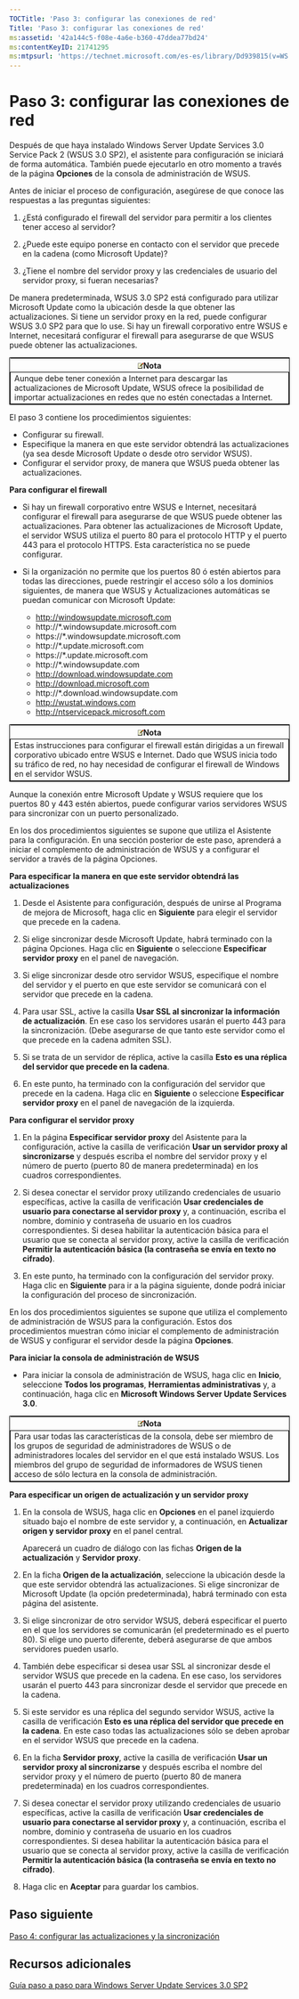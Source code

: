 ```yaml
---
TOCTitle: 'Paso 3: configurar las conexiones de red'
Title: 'Paso 3: configurar las conexiones de red'
ms:assetid: '42a144c5-f08e-4a6e-b360-47ddea77bd24'
ms:contentKeyID: 21741295
ms:mtpsurl: 'https://technet.microsoft.com/es-es/library/Dd939815(v=WS.10)'
---
```


Paso 3: configurar las conexiones de red
========================================

Después de que haya instalado Windows Server Update Services 3.0 Service Pack 2 (WSUS 3.0 SP2), el asistente para configuración se iniciará de forma automática. También puede ejecutarlo en otro momento a través de la página **Opciones** de la consola de administración de WSUS.

Antes de iniciar el proceso de configuración, asegúrese de que conoce las respuestas a las preguntas siguientes:

1. ¿Está configurado el firewall del servidor para permitir a los clientes tener acceso al servidor?

2. ¿Puede este equipo ponerse en contacto con el servidor que precede en la cadena (como Microsoft Update)?

3. ¿Tiene el nombre del servidor proxy y las credenciales de usuario del servidor proxy, si fueran necesarias?

De manera predeterminada, WSUS 3.0 SP2 está configurado para utilizar Microsoft Update como la ubicación desde la que obtener las actualizaciones. Si tiene un servidor proxy en la red, puede configurar WSUS 3.0 SP2 para que lo use. Si hay un firewall corporativo entre WSUS e Internet, necesitará configurar el firewall para asegurarse de que WSUS puede obtener las actualizaciones.

 
<table style="border:1px solid black;">
<colgroup>
<col width="100%" />
</colgroup>
<thead>
<tr class="header">
<th><img src="images/Dd939815.note(WS.10).gif" />Nota</th>
</tr>
</thead>
<tbody>
<tr class="odd">
<td style="border:1px solid black;">Aunque debe tener conexión a Internet para descargar las actualizaciones de Microsoft Update, WSUS ofrece la posibilidad de importar actualizaciones en redes que no estén conectadas a Internet.
</td>
</tr>
</tbody>
</table>
 

El paso 3 contiene los procedimientos siguientes:

-   Configurar su firewall.
-   Especifique la manera en que este servidor obtendrá las actualizaciones (ya sea desde Microsoft Update o desde otro servidor WSUS).
-   Configurar el servidor proxy, de manera que WSUS pueda obtener las actualizaciones.

**Para configurar el firewall**
-   Si hay un firewall corporativo entre WSUS e Internet, necesitará configurar el firewall para asegurarse de que WSUS puede obtener las actualizaciones. Para obtener las actualizaciones de Microsoft Update, el servidor WSUS utiliza el puerto 80 para el protocolo HTTP y el puerto 443 para el protocolo HTTPS. Esta característica no se puede configurar.

-   Si la organización no permite que los puertos 80 ó estén abiertos para todas las direcciones, puede restringir el acceso sólo a los dominios siguientes, de manera que WSUS y Actualizaciones automáticas se puedan comunicar con Microsoft Update:

    -   http://windowsupdate.microsoft.com
    -   http://\*.windowsupdate.microsoft.com
    -   https://\*.windowsupdate.microsoft.com
    -   http://\*.update.microsoft.com
    -   https://\*.update.microsoft.com
    -   http://\*.windowsupdate.com
    -   http://download.windowsupdate.com
    -   http://download.microsoft.com
    -   http://\*.download.windowsupdate.com
    -   http://wustat.windows.com
    -   http://ntservicepack.microsoft.com

 
<table style="border:1px solid black;">
<colgroup>
<col width="100%" />
</colgroup>
<thead>
<tr class="header">
<th><img src="images/Dd939815.note(WS.10).gif" />Nota</th>
</tr>
</thead>
<tbody>
<tr class="odd">
<td style="border:1px solid black;">Estas instrucciones para configurar el firewall están dirigidas a un firewall corporativo ubicado entre WSUS e Internet. Dado que WSUS inicia todo su tráfico de red, no hay necesidad de configurar el firewall de Windows en el servidor WSUS.
</td>
</tr>
</tbody>
</table>
 

Aunque la conexión entre Microsoft Update y WSUS requiere que los puertos 80 y 443 estén abiertos, puede configurar varios servidores WSUS para sincronizar con un puerto personalizado.

En los dos procedimientos siguientes se supone que utiliza el Asistente para la configuración. En una sección posterior de este paso, aprenderá a iniciar el complemento de administración de WSUS y a configurar el servidor a través de la página Opciones.

**Para especificar la manera en que este servidor obtendrá las actualizaciones**
1.  Desde el Asistente para configuración, después de unirse al Programa de mejora de Microsoft, haga clic en **Siguiente** para elegir el servidor que precede en la cadena.

2.  Si elige sincronizar desde Microsoft Update, habrá terminado con la página Opciones. Haga clic en **Siguiente** o seleccione **Especificar servidor proxy** en el panel de navegación.

3.  Si elige sincronizar desde otro servidor WSUS, especifique el nombre del servidor y el puerto en que este servidor se comunicará con el servidor que precede en la cadena.

4.  Para usar SSL, active la casilla **Usar SSL al sincronizar la información de actualización**. En ese caso los servidores usarán el puerto 443 para la sincronización. (Debe asegurarse de que tanto este servidor como el que precede en la cadena admiten SSL).

5.  Si se trata de un servidor de réplica, active la casilla **Esto es una réplica del servidor que precede en la cadena**.

6.  En este punto, ha terminado con la configuración del servidor que precede en la cadena. Haga clic en **Siguiente** o seleccione **Especificar servidor proxy** en el panel de navegación de la izquierda.

**Para configurar el servidor proxy**
1.  En la página **Especificar servidor proxy** del Asistente para la configuración, active la casilla de verificación **Usar un servidor proxy al sincronizarse** y después escriba el nombre del servidor proxy y el número de puerto (puerto 80 de manera predeterminada) en los cuadros correspondientes.

2.  Si desea conectar el servidor proxy utilizando credenciales de usuario específicas, active la casilla de verificación **Usar credenciales de usuario para conectarse al servidor proxy** y, a continuación, escriba el nombre, dominio y contraseña de usuario en los cuadros correspondientes. Si desea habilitar la autenticación básica para el usuario que se conecta al servidor proxy, active la casilla de verificación **Permitir la autenticación básica (la contraseña se envía en texto no cifrado)**.

3.  En este punto, ha terminado con la configuración del servidor proxy. Haga clic en **Siguiente** para ir a la página siguiente, donde podrá iniciar la configuración del proceso de sincronización.

En los dos procedimientos siguientes se supone que utiliza el complemento de administración de WSUS para la configuración. Estos dos procedimientos muestran cómo iniciar el complemento de administración de WSUS y configurar el servidor desde la página **Opciones**.

**Para iniciar la consola de administración de WSUS**
-   Para iniciar la consola de administración de WSUS, haga clic en **Inicio**, seleccione **Todos los programas**, **Herramientas administrativas** y, a continuación, haga clic en **Microsoft Windows Server Update Services 3.0**.

 
<table style="border:1px solid black;">
<colgroup>
<col width="100%" />
</colgroup>
<thead>
<tr class="header">
<th><img src="images/Dd939815.note(WS.10).gif" />Nota</th>
</tr>
</thead>
<tbody>
<tr class="odd">
<td style="border:1px solid black;">Para usar todas las características de la consola, debe ser miembro de los grupos de seguridad de administradores de WSUS o de administradores locales del servidor en el que está instalado WSUS. Los miembros del grupo de seguridad de informadores de WSUS tienen acceso de sólo lectura en la consola de administración.
</td>
</tr>
</tbody>
</table>
 

**Para especificar un origen de actualización y un servidor proxy**
1.  En la consola de WSUS, haga clic en **Opciones** en el panel izquierdo situado bajo el nombre de este servidor y, a continuación, en **Actualizar origen y servidor proxy** en el panel central.

    Aparecerá un cuadro de diálogo con las fichas **Origen de la actualización** y **Servidor proxy**.

2.  En la ficha **Origen de la actualización**, seleccione la ubicación desde la que este servidor obtendrá las actualizaciones. Si elige sincronizar de Microsoft Update (la opción predeterminada), habrá terminado con esta página del asistente.

3.  Si elige sincronizar de otro servidor WSUS, deberá especificar el puerto en el que los servidores se comunicarán (el predeterminado es el puerto 80). Si elige uno puerto diferente, deberá asegurarse de que ambos servidores pueden usarlo.

4.  También debe especificar si desea usar SSL al sincronizar desde el servidor WSUS que precede en la cadena. En ese caso, los servidores usarán el puerto 443 para sincronizar desde el servidor que precede en la cadena.

5.  Si este servidor es una réplica del segundo servidor WSUS, active la casilla de verificación **Esto es una réplica del servidor que precede en la cadena**. En este caso todas las actualizaciones sólo se deben aprobar en el servidor WSUS que precede en la cadena.

6.  En la ficha **Servidor proxy**, active la casilla de verificación **Usar un servidor proxy al sincronizarse** y después escriba el nombre del servidor proxy y el número de puerto (puerto 80 de manera predeterminada) en los cuadros correspondientes.

7.  Si desea conectar el servidor proxy utilizando credenciales de usuario específicas, active la casilla de verificación **Usar credenciales de usuario para conectarse al servidor proxy** y, a continuación, escriba el nombre, dominio y contraseña de usuario en los cuadros correspondientes. Si desea habilitar la autenticación básica para el usuario que se conecta al servidor proxy, active la casilla de verificación **Permitir la autenticación básica (la contraseña se envía en texto no cifrado)**.

8.  Haga clic en **Aceptar** para guardar los cambios.

Paso siguiente
--------------

[Paso 4: configurar las actualizaciones y la sincronización](https://technet.microsoft.com/deeaa7e1-9b50-45cb-9537-d75f70de3405)

Recursos adicionales
--------------------

[Guía paso a paso para Windows Server Update Services 3.0 SP2](https://technet.microsoft.com/4b504edc-93b3-45b0-a7e8-d0107f1a4442)
